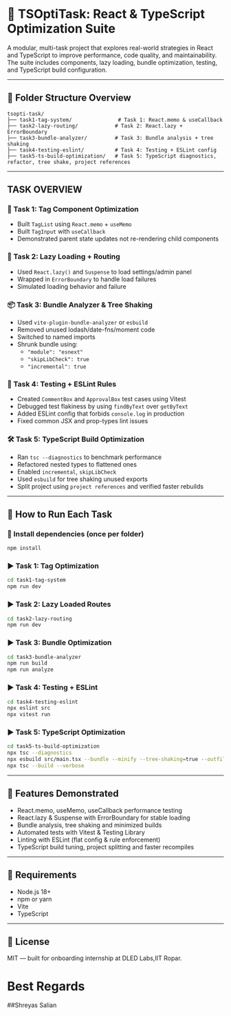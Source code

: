 # 🔧 TSOptiTask: React & TypeScript Optimization Suite

A modular, multi-task project that explores real-world strategies in React and TypeScript to improve performance, code quality, and maintainability. The suite includes components, lazy loading, bundle optimization, testing, and TypeScript build configuration.

---

## 📁 Folder Structure Overview

```
tsopti-task/
├── task1-tag-system/               # Task 1: React.memo & useCallback
├── task2-lazy-routing/            # Task 2: React.lazy + ErrorBoundary
├── task3-bundle-analyzer/         # Task 3: Bundle analysis + tree shaking
├── task4-testing-eslint/          # Task 4: Testing + ESLint config
├── task5-ts-build-optimization/   # Task 5: TypeScript diagnostics, refactor, tree shake, project references
```

---

##  TASK OVERVIEW

### 🧩 Task 1: Tag Component Optimization
- Built `TagList` using `React.memo` + `useMemo`
- Built `TagInput` with `useCallback`
- Demonstrated parent state updates not re-rendering child components

### 🔄 Task 2: Lazy Loading + Routing
- Used `React.lazy()` and `Suspense` to load settings/admin panel
- Wrapped in `ErrorBoundary` to handle load failures
- Simulated loading behavior and failure

### 📦 Task 3: Bundle Analyzer & Tree Shaking
- Used `vite-plugin-bundle-analyzer` or `esbuild`
- Removed unused lodash/date-fns/moment code
- Switched to named imports
- Shrunk bundle using:
  - `"module": "esnext"`
  - `"skipLibCheck": true`
  - `"incremental": true`

### 🧪 Task 4: Testing + ESLint Rules
- Created `CommentBox` and `ApprovalBox` test cases using Vitest
- Debugged test flakiness by using `findByText` over `getByText`
- Added ESLint config that forbids `console.log` in production
- Fixed common JSX and prop-types lint issues

### 🛠️ Task 5: TypeScript Build Optimization
- Ran `tsc --diagnostics` to benchmark performance
- Refactored nested types to flattened ones
- Enabled `incremental`, `skipLibCheck`
- Used `esbuild` for tree shaking unused exports
- Split project using `project references` and verified faster rebuilds

---

## 🚀 How to Run Each Task

### 🧪 Install dependencies (once per folder)
```bash
npm install
```

### ▶️ Task 1: Tag Optimization
```bash
cd task1-tag-system
npm run dev
```

### ▶️ Task 2: Lazy Loaded Routes
```bash
cd task2-lazy-routing
npm run dev
```

### ▶️ Task 3: Bundle Optimization
```bash
cd task3-bundle-analyzer
npm run build
npm run analyze
```

### ▶️ Task 4: Testing + ESLint
```bash
cd task4-testing-eslint
npx eslint src
npx vitest run
```

### ▶️ Task 5: TypeScript Optimization
```bash
cd task5-ts-build-optimization
npx tsc --diagnostics
npx esbuild src/main.tsx --bundle --minify --tree-shaking=true --outfile=out.js
npx tsc --build --verbose
```

---

## 🔧 Features Demonstrated

-  React.memo, useMemo, useCallback performance testing
-  React.lazy & Suspense with ErrorBoundary for stable loading
-  Bundle analysis, tree shaking and minimized builds
-  Automated tests with Vitest & Testing Library
-  Linting with ESLint (flat config & rule enforcement)
-  TypeScript build tuning, project splitting and faster recompiles

---

## 📘 Requirements

- Node.js 18+
- npm or yarn
- Vite
- TypeScript

---

## 📌 License

MIT — built for onboarding internship at DLED Labs,IIT Ropar.

# Best Regards
##Shreyas Salian
